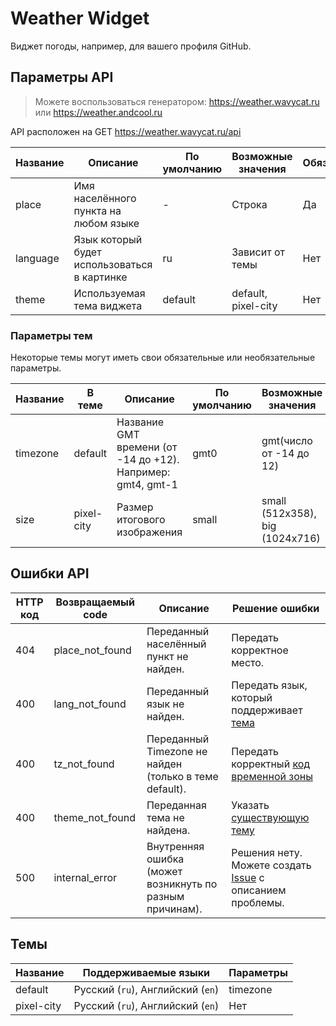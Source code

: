 # Weather Widget

Виджет погоды, например, для вашего профиля GitHub.

## Параметры API

> Можете воспользоваться генератором: https://weather.wavycat.ru или https://weather.andcool.ru

API расположен на GET https://weather.wavycat.ru/api

| Название | Описание                                     | По умолчанию | Возможные значения  | Обязательный |
|----------|----------------------------------------------|--------------|---------------------|--------------|
| place    | Имя населённого пункта на любом языке        | -            | Строка              | Да           |
| language | Язык который будет использоваться в картинке | ru           | Зависит от темы     | Нет          |
| theme    | Используемая тема виджета                    | default      | default, pixel-city | Нет          |

### Параметры тем

Некоторые темы могут иметь свои обязательные или необязательные параметры.

| Название | В теме     | Описание                                                    | По умолчанию | Возможные значения              | Обязательный |
|----------|------------|-------------------------------------------------------------|--------------|---------------------------------|--------------|
| timezone | default    | Название GMT времени (от -14 до +12). Например: gmt4, gmt-1 | gmt0         | gmt(число от -14 до 12)         | Нет          |
| size     | pixel-city | Размер итогового изображения                                | small        | small (512x358), big (1024x716) | Нет          |

## Ошибки API

| HTTP код | Возвращаемый code | Описание                                                 | Решение ошибки                                                                                                           |
|----------|-------------------|----------------------------------------------------------|--------------------------------------------------------------------------------------------------------------------------|
| 404      | place_not_found   | Переданный населённый пункт не найден.                   | Передать корректное место.                                                                                               |
| 400      | lang_not_found    | Переданный язык не найден.                               | Передать язык, который поддерживает [тема]((https://github.com/Andcool-Systems/weather-widget-api#темы))                 |
| 400      | tz_not_found      | Переданный Timezone не найден (только в теме default).   | Передать корректный [код временной зоны](https://github.com/Andcool-Systems/weather-widget-api#параметры-тем)            |
| 400      | theme_not_found   | Переданная тема не найдена.                              | Указать [существующую тему](https://github.com/Andcool-Systems/weather-widget-api#темы)                                  |
| 500      | internal_error    | Внутренняя ошибка (может возникнуть по разным причинам). | Решения нету. Можете создать [Issue](https://github.com/Andcool-Systems/weather-widget-api/issues) с описанием проблемы. |

## Темы

| Название   | Поддерживаемые языки              | Параметры |
|------------|-----------------------------------|-----------|
| default    | Русский (`ru`), Английский (`en`) | timezone  |
| pixel-city | Русский (`ru`), Английский (`en`) | Нет       |
